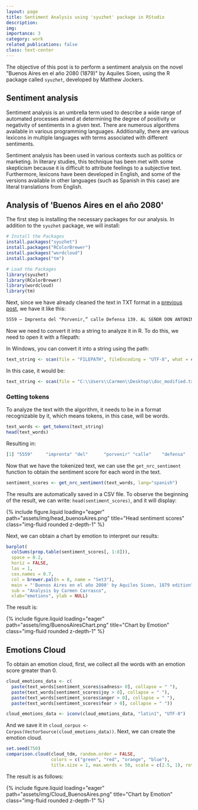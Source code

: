 ```yaml
---
layout: page
title: Sentiment Analysis using 'syuzhet' package in RStudio 
description: 
img: 
importance: 3
category: work
related_publications: false
class: text-center
---
```

The objective of this post is to perform a sentiment analysis on the novel "Buenos Aires en el año 2080 (1879)" by Aquiles Sioen, using the R package called `syuzhet`, developed by Matthew Jockers.

## Sentiment analysis


Sentiment analysis is an umbrella term used to describe a wide range of automated processes aimed at determining the degree of positivity or negativity of sentiments in a given text. There are numerous algorithms available in various programming languages. Additionally, there are various lexicons in multiple languages with terms associated with different sentiments.

Sentiment analysis has been used in various contexts such as politics or marketing. In literary studies, this technique has been met with some skepticism because it is difficult to attribute feelings to a subjective text. Furthermore, lexicons have been developed in English, and some of the versions available in other languages (such as Spanish in this case) are literal translations from English.

## Analysis of 'Buenos Aires en el año 2080'


The first step is installing the necessary packages for our analysis. In addition to the `syuzhet` package, we will install:

```R
# Install the Packages
install.packages("syuzhet")
install.packages("RColorBrewer")
install.packages("wordcloud")
install.packages("tm")

# Load the Packages
library(syuzhet)
library(RColorBrewer)
library(wordcloud)
library(tm)
```
Next, since we have already cleaned the text in TXT format in a <a href="https://carmen-carrasco.github.io/projects/spaCy/">previous post</a>, we have it like this:

```txt
5559 — Imprenta del "Porvenir,” calle Defensa 139. AL SEÑOR DON ANTONINO CAMBACERES PRESIDENTE DE LA ADMINISTRACION DEL FERRO-CARRIL DEL OESTE Señor: Este librito, en el que, á la manera de Julio Verne, de Mery y del autor anónimo de la batalla de Dorking, se hace un bosquejo del Porvenir que espera á vuestra República, no podía ménos que dedicarse á un gran Administrador, á un Político prudente, honrado y liberal; en fin, á un amante apasionado del Progreso bajo todas sus formas. Hé ahí, en verdad, las cualidades que habrán de sobresalir en vuestros hombres de Estado, si desean asegurar para la Patria Argentina la prosperidad que, sin temor de equavocarme, se la puede augurar, y que yo le deseo con todo mi corazon. ¿Quién, sinó vos, podría ser más acreedor á mi preferencia, Señor? Este librito podrá elevarse hasta los astros, si os dignais aceptar su dedicatoria, si el público le concede una pequeña parte de la merecida popularidad y de la alta consideracion con que os rodea. Dignaos admitir, Señor, con la seguridad de mi gratitud, la de mi profunda consideracion. Buenos Aires, Julio 23 de 1879. SEÑOR DON AQUILES SIOEN: Presente. Distinguido Señor: Carezco absolutamente de los méritos que V. tiene la bondad de atribuirme. Acepto, no obstante, gustoso, la dedicatoria de su libro, pero sólo como una prueba de la benevolencia que V. me manifiesta. [...]
```
Now we need to convert it into a string to analyze it in R. To do this, we need to open it with a filepath:

In Windows, you can convert it into a string using the path:

```R
text_string <- scan(file = "FILEPATH", fileEncoding = "UTF-8", what = character(), sep = "\n", allowEscapes = T)
```

In this case, it would be:

```R
text_string <- scan(file = "C:\\Users\\Carmen\\Desktop\\doc_modified.txt", fileEncoding = "UTF-8", what = character(), sep = "\n", allowEscapes = T)
```

### Getting tokens

To analyze the text with the algorithm, it needs to be in a format recognizable by it, which means tokens, in this case, will be words.
```R
text_words <- get_tokens(text_string)
head(text_words)
```
Resulting in:

```R
[1] "5559"     "imprenta" "del"      "porvenir" "calle"    "defensa" 
```
Now that we have the tokenized text, we can use the `get_nrc_sentiment` function to obtain the sentiment score for each word in the text.
```R
sentiment_scores <- get_nrc_sentiment(text_words, lang="spanish")
```
The results are automatically saved in a CSV file. To observe the beginning of the result, we can write: `head(sentiment_scores)`, and it will display:

{% include figure.liquid loading="eager" path="assets/img/head_buenosAires.png" title="Head sentiment scores" class="img-fluid rounded z-depth-1" %}

Next, we can obtain a chart by emotion to interpret our results:

```R
barplot(
  colSums(prop.table(sentiment_scores[, 1:8])),
  space = 0.2,
  horiz = FALSE,
  las = 1,
  cex.names = 0.7,
  col = brewer.pal(n = 8, name = "Set3"),
  main = "'Buenos Aires en el año 2080' by Aquiles Sioen, 1879 edition",
  sub = "Analysis by Carmen Carrasco",
  xlab="emotions", ylab = NULL)
```
The result is:

{% include figure.liquid loading="eager" path="assets/img/BuenosAiresChart.png" title="Chart by Emotion" class="img-fluid rounded z-depth-1" %}

## Emotions Cloud

To obtain an emotion cloud, first, we collect all the words with an emotion score greater than 0.

```R
cloud_emotions_data <- c(
  paste(text_words[sentiment_scores$sadness> 0], collapse = " "),
  paste(text_words[sentiment_scores$joy > 0], collapse = " "),
  paste(text_words[sentiment_scores$anger > 0], collapse = " "),
  paste(text_words[sentiment_scores$fear > 0], collapse = " "))

cloud_emotions_data <- iconv(cloud_emotions_data, "latin1", "UTF-8")
```
And we save it in `cloud_corpus <- Corpus(VectorSource(cloud_emotions_data))`. Next, we can create the emotion cloud.

```R
set.seed(750) 
comparison.cloud(cloud_tdm, random.order = FALSE,
                 colors = c("green", "red", "orange", "blue"),
                 title.size = 1, max.words = 50, scale = c(2.5, 1), rot.per = 0.4)
```
The result is as follows:

{% include figure.liquid loading="eager" path="assets/img/Cloud_BuenosAires.png" title="Chart by Emotion" class="img-fluid rounded z-depth-1" %}

